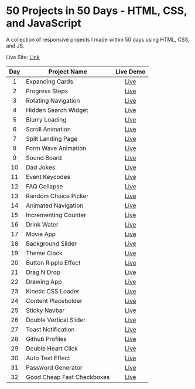 # 50 Projects in 50 Days - HTML, CSS, and JavaScript

A collection of responsive projects I made within 50 days using HTML, CSS, and JS.

Live Site: [Link](https://50-projects-in-50-days-fidellim.netlify.app/)

| Day | Project Name               |                                           Live Demo                                           |
| :-: | -------------------------- | :-------------------------------------------------------------------------------------------: |
|  1  | Expanding Cards            |        [Live](https://50-projects-in-50-days-fidellim.netlify.app/expanding%20cards/)         |
|  2  | Progress Steps             |         [Live](https://50-projects-in-50-days-fidellim.netlify.app/progress%20steps/)         |
|  3  | Rotating Navigation        |      [Live](https://50-projects-in-50-days-fidellim.netlify.app/rotating%20navigation/)       |
|  4  | Hidden Search Widget       |     [Live](https://50-projects-in-50-days-fidellim.netlify.app/hidden%20search%20widget/)     |
|  5  | Blurry Loading             |         [Live](https://50-projects-in-50-days-fidellim.netlify.app/blurry%20loading/)         |
|  6  | Scroll Animation           |        [Live](https://50-projects-in-50-days-fidellim.netlify.app/scroll%20animation/)        |
|  7  | Split Landing Page         |      [Live](https://50-projects-in-50-days-fidellim.netlify.app/split%20landing%20page/)      |
|  8  | Form Wave Animation        |     [Live](https://50-projects-in-50-days-fidellim.netlify.app/form%20wave%20animation/)      |
|  9  | Sound Board                |          [Live](https://50-projects-in-50-days-fidellim.netlify.app/sound%20board/)           |
| 10  | Dad Jokes                  |           [Live](https://50-projects-in-50-days-fidellim.netlify.app/dad%20jokes/)            |
| 11  | Event Keycodes             |         [Live](https://50-projects-in-50-days-fidellim.netlify.app/event%20keycodes/)         |
| 12  | FAQ Collapse               |          [Live](https://50-projects-in-50-days-fidellim.netlify.app/faq%20collapse/)          |
| 13  | Random Choice Picker       |     [Live](https://50-projects-in-50-days-fidellim.netlify.app/random%20choice%20picker/)     |
| 14  | Animated Navigation        |      [Live](https://50-projects-in-50-days-fidellim.netlify.app/animated%20navigation/)       |
| 15  | Incrementing Counter       |      [Live](https://50-projects-in-50-days-fidellim.netlify.app/incrementing%20counter/)      |
| 16  | Drink Water                |          [Live](https://50-projects-in-50-days-fidellim.netlify.app/drink%20water/)           |
| 17  | Movie App                  |           [Live](https://50-projects-in-50-days-fidellim.netlify.app/movie%20app/)            |
| 18  | Background Slider          |       [Live](https://50-projects-in-50-days-fidellim.netlify.app/background%20slider/)        |
| 19  | Theme Clock                |          [Live](https://50-projects-in-50-days-fidellim.netlify.app/theme%20clock/)           |
| 20  | Button Ripple Effect       |     [Live](https://50-projects-in-50-days-fidellim.netlify.app/button%20ripple%20effect/)     |
| 21  | Drag N Drop                |         [Live](https://50-projects-in-50-days-fidellim.netlify.app/drag%20n%20drop/)          |
| 22  | Drawing App                |          [Live](https://50-projects-in-50-days-fidellim.netlify.app/drawing%20app/)           |
| 23  | Kinetic CSS Loader         |      [Live](https://50-projects-in-50-days-fidellim.netlify.app/kinetic%20css%20loader/)      |
| 24  | Content Placeholder        |      [Live](https://50-projects-in-50-days-fidellim.netlify.app/content%20placeholder/)       |
| 25  | Sticky Navbar              |         [Live](https://50-projects-in-50-days-fidellim.netlify.app/sticky%20navbar/)          |
| 26  | Double Vertical Slider     |    [Live](https://50-projects-in-50-days-fidellim.netlify.app/double%20vertical%20slider/)    |
| 27  | Toast Notification         |       [Live](https://50-projects-in-50-days-fidellim.netlify.app/toast%20notification/)       |
| 28  | Github Profiles            |        [Live](https://50-projects-in-50-days-fidellim.netlify.app/github%20profiles/)         |
| 29  | Double Heart Click         |      [Live](https://50-projects-in-50-days-fidellim.netlify.app/double%20heart%20click/)      |
| 30  | Auto Text Effect           |       [Live](https://50-projects-in-50-days-fidellim.netlify.app/auto%20text%20effect/)       |
| 31  | Password Generator         |       [Live](https://50-projects-in-50-days-fidellim.netlify.app/password%20generator/)       |
| 32  | Good Cheap Fast Checkboxes | [Live](https://50-projects-in-50-days-fidellim.netlify.app/good%20cheap%20fast%20checkboxes/) |
